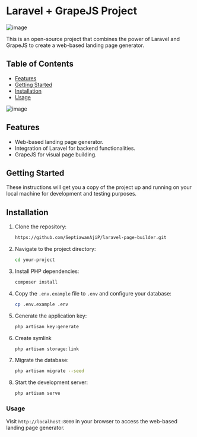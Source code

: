 # Laravel + GrapeJS Project

![image](https://raw.githubusercontent.com/SeptiawanAjiP/laravel-page-builder-duniacoding/master/img-1.png)

This is an open-source project that combines the power of Laravel and GrapeJS to create a web-based landing page generator.

## Table of Contents

- [Features](#features)
- [Getting Started](#getting-started)
- [Installation](#installation)
- [Usage](#usage)

![image](https://raw.githubusercontent.com/SeptiawanAjiP/laravel-page-builder-duniacoding/master/img-2.png)
## Features

- Web-based landing page generator.
- Integration of Laravel for backend functionalities.
- GrapeJS for visual page building.

## Getting Started

These instructions will get you a copy of the project up and running on your local machine for development and testing purposes.


## Installation

1. Clone the repository:

    ```bash
    https://github.com/SeptiawanAjiP/laravel-page-builder.git
    ```

2. Navigate to the project directory:

    ```bash
    cd your-project
    ```

3. Install PHP dependencies:

    ```bash
    composer install
    ```

4. Copy the `.env.example` file to `.env` and configure your database:

    ```bash
    cp .env.example .env
    ```

5. Generate the application key:

    ```bash
    php artisan key:generate
    ```
6. Create symlink

    ```bash
    php artisan storage:link
    ```

7. Migrate the database:

    ```bash
    php artisan migrate --seed
    ```

8. Start the development server:

    ```bash
    php artisan serve
    ```

### Usage

Visit `http://localhost:8000` in your browser to access the web-based landing page generator.